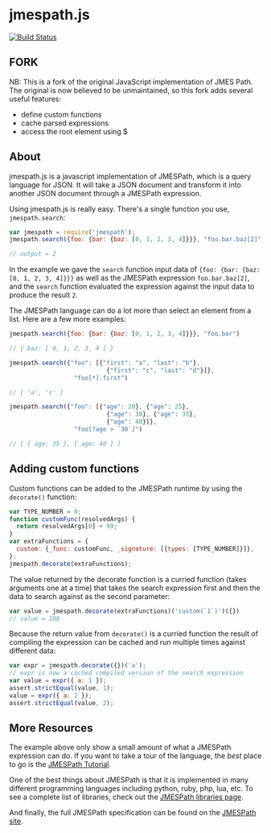 # jmespath.js

[![Build Status](https://travis-ci.org/daz.is/jmespath.js.png?branch=master)](https://travis-ci.org/daz.is/jmespath.js)

## FORK

NB: This is a fork of the original JavaScript implementation 
of JMES Path. The original is now believed to be unmaintained,
so this fork adds several useful features:

- define custom functions
- cache parsed expressions 
- access the root element using $

## About

jmespath.js is a javascript implementation of JMESPath,
which is a query language for JSON.  It will take a JSON
document and transform it into another JSON document
through a JMESPath expression.

Using jmespath.js is really easy.  There's a single function
you use, `jmespath.search`:

```js
var jmespath = require('jmespath');
jmespath.search({foo: {bar: {baz: [0, 1, 2, 3, 4]}}}, "foo.bar.baz[2]")

// output = 2
```

In the example we gave the ``search`` function input data of
`{foo: {bar: {baz: [0, 1, 2, 3, 4]}}}` as well as the JMESPath
expression `foo.bar.baz[2]`, and the `search` function evaluated
the expression against the input data to produce the result ``2``.

The JMESPath language can do a lot more than select an element
from a list.  Here are a few more examples:

```js
jmespath.search({foo: {bar: {baz: [0, 1, 2, 3, 4]}}}, "foo.bar")

// { baz: [ 0, 1, 2, 3, 4 ] }

jmespath.search({"foo": [{"first": "a", "last": "b"},
                           {"first": "c", "last": "d"}]},
                  "foo[*].first")

// [ 'a', 'c' ]

jmespath.search({"foo": [{"age": 20}, {"age": 25},
                           {"age": 30}, {"age": 35},
                           {"age": 40}]},
                  "foo[?age > `30`]")

// [ { age: 35 }, { age: 40 } ]
```

## Adding custom functions

Custom functions can be added to the JMESPath runtime by using the
`decorate()` function:

```js
var TYPE_NUMBER = 0;
function customFunc(resolvedArgs) {
  return resolvedArgs[0] + 99;
}
var extraFunctions = {
  custom: {_func: customFunc, _signature: [{types: [TYPE_NUMBER]}]},
};
jmespath.decorate(extraFunctions);
```

The value returned by the decorate function is a curried function
(takes arguments one at a time) that takes the search expression 
first and then the data to search against as the second parameter:

```js
var value = jmespath.decorate(extraFunctions)('custom(`1`)')({})
// value = 100
```

Because the return value from `decorate()` is a curried function
the result of compiling the expression can be cached and run 
multiple times against different data:

```js
var expr = jmespath.decorate({})('a');
// expr is now a cached compiled version of the search expression
var value = expr({ a: 1 });
assert.strictEqual(value, 1);
value = expr({ a: 2 });
assert.strictEqual(value, 2);
```

## More Resources

The example above only show a small amount of what
a JMESPath expression can do.  If you want to take a
tour of the language, the *best* place to go is the
[JMESPath Tutorial](http://jmespath.org/tutorial.html).

One of the best things about JMESPath is that it is
implemented in many different programming languages including
python, ruby, php, lua, etc.  To see a complete list of libraries,
check out the [JMESPath libraries page](http://jmespath.org/libraries.html).

And finally, the full JMESPath specification can be found
on the [JMESPath site](http://jmespath.org/specification.html).

